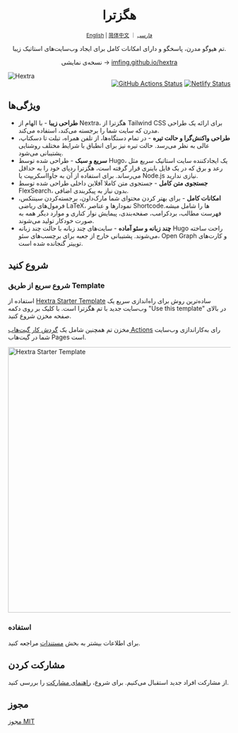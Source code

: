 <div align="center">
  <h1 align="center">هگزترا</h1>
  <sup align="center"><a href="README.md">English</a> | <a href="README.zh-cn.md">简体中文</a> ｜ <a href="README.fa.md">فارسی</a></sup>
  <p align="center">تم هیوگو مدرن، پاسخگو و دارای امکانات کامل برای ایجاد وب‌سایت‌های استاتیک زیبا.</p>

نسخه‌ی نمایشی → [imfing.github.io/hextra](https://imfing.github.io/hextra/fa)
</div>

<picture>
  <source media="(prefers-color-scheme: dark)" srcset="https://user-images.githubusercontent.com/5097752/263550533-c18343ca-3848-4230-b5c0-ee989d7916da.png">
  <img alt="Hextra" src="https://user-images.githubusercontent.com/5097752/263550528-663599f9-17a1-4686-b5c4-3da233b5034d.png">
</picture>

<div align="right">
<a href="https://github.com/kringova/hextra/actions/workflows/pages.yml"><img alt="GitHub Actions Status" src="https://github.com/kringova/hextra/actions/workflows/pages.yml/badge.svg"></a> <a href="https://app.netlify.com/sites/hugo-hextra/deploys"><img alt="Netlify Status" src="https://api.netlify.com/api/v1/badges/61d6e55a-2447-487e-b59f-c9537e5df175/deploy-status"></a>
</div>

## ویژگی‌ها

- **طراحی زیبا** - با الهام از Nextra، هگزترا از Tailwind CSS برای ارائه یک طراحی مدرن که سایت شما را برجسته می‌کند، استفاده می‌کند.
- **طراحی واکنش‌گرا و حالت تیره** - در تمام دستگاه‌ها، از تلفن همراه، تبلت تا دسکتاپ، عالی به نظر می‌رسد. حالت تیره نیز برای انطباق با شرایط مختلف روشنایی پشتیبانی می‌شود.
- **سریع و سبک** - طراحی شده توسط Hugo، یک ایجادکننده سایت استاتیک سریع مثل رعد و برق که در یک فایل باینری قرار گرفته است، هگزترا ردپای خود را به حداقل می‌رساند. برای استفاده از آن به جاوااسکریپت یا Node.js نیازی ندارید.
- **جستجوی متن کامل** - جستجوی متن کاملا آفلاین داخلی طراحی شده توسط FlexSearch، بدون نیاز به پیکربندی اضافی.
- **امکانات کامل** - برای بهتر کردن محتوای شما مارک‌داون، برجسته‌کردن سینتکس، فرمول‌های ریاضی LaTeX، نمودارها و عناصر Shortcodeها را شامل میشه. فهرست مطالب، بردکرامب، صفحه‌بندی، پیمایش نوار کناری و موارد دیگر همه به صورت خودکار تولید می‌شوند.
- **چند زبانه و سئو آماده** - سایت‌های چند زبانه با حالت چند زبانه Hugo راحت ساخته می‌شوند. پشتیبانی خارج از جعبه برای برچسب‌های سئو، Open Graph و کارت‌های توییتر گنجانده شده است.

## شروع کنید

### شروع سریع از طریق Template

استفاده از [Hextra Starter Template](https://github.com/kringova/hextra-starter-template) ساده‌ترین روش برای راه‌اندازی سریع یک وب‌سایت جدید با تم هگزترا است. با کلیک بر روی دکمه "Use this template" در بالای صفحه مخزن شروع کنید.

مخزن تم همچنین شامل یک [گردش کار گیت‌هاب Actions](https://docs.github.com/en/pages/getting-started-with-github-pages/configuring-a-publishing-source-for-your-github-pages-site#publishing-with-a-custom-github-actions-workflow) رای به‌کاراندازی وب‌سایت شما در گیت‌هاب Pages است.

<img alt="Hextra Starter Template" src="https://user-images.githubusercontent.com/5097752/263551418-c403b9a9-a76c-47a6-8466-513d772ef0b7.jpg" width=600/>

### استفاده

برای اطلاعات بیشتر به بخش [مستندات](https://imfing.github.io/hextra/fa/docs) مراجعه کنید.

## مشارکت کردن

از مشارکت افراد جدید استقبال می‌کنیم.
 برای شروع، [راهنمای مشارکت](.github/CONTRIBUTING.md) را بررسی کنید.

## مجوز

[مجوز MIT](./LICENSE)

